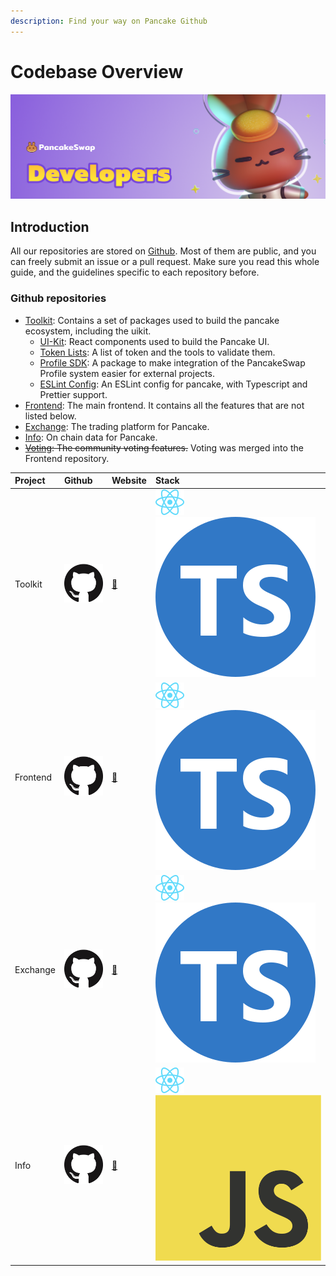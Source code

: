```yaml
---
description: Find your way on Pancake Github
---
```


# Codebase Overview

![PancakeSwap Developer Contribution Header](../../.gitbook/assets/docs-masthead-18-%20%281%29.png)

## Introduction

All our repositories are stored on [Github](https://github.com/pancakeswap). Most of them are public, and you can freely submit an  issue or a pull request. Make sure you read this whole guide, and the guidelines specific to each repository before.

### Github repositories

* [Toolkit](https://github.com/pancakeswap/pancake-toolkit): Contains a set of packages used to build the pancake ecosystem, including the  uikit.
  * [UI-Kit](https://github.com/pancakeswap/pancake-toolkit/tree/master/packages/pancake-uikit): React components used to build the Pancake UI.
  * [Token Lists](https://github.com/pancakeswap/pancake-toolkit/tree/master/packages/token-lists): A list of token and the tools to validate them.
  * [Profile SDK](https://github.com/pancakeswap/pancake-toolkit/tree/master/packages/pancake-profile-sdk): A package to make integration of the PancakeSwap Profile system easier for external projects.
  * [ESLint Config](https://github.com/pancakeswap/pancake-toolkit/tree/master/packages/eslint-config-pancake): An ESLint config for pancake, with Typescript and Prettier support.
* [Frontend](https://github.com/pancakeswap/pancake-frontend): The main frontend. It contains all the features that are not listed below.
* [Exchange](https://github.com/pancakeswap/pancake-swap): The trading platform for Pancake.
* [Info](https://github.com/pancakeswap/pancake-info): On chain data for Pancake.
* ~~[Voting](https://github.com/pancakeswap/snapshot-front): The community voting features.~~ Voting was merged into the Frontend repository.

| Project | Github | Website | Stack |
| :--- | :--- | :--- | :--- |
| Toolkit | [![Github Image](../../.gitbook/assets/github-mark-120px-plus.png)](https://github.com/pancakeswap/pancake-toolkit) | [🔗](https://pancakeswap.github.io/pancake-uikit/) | ![React logo](../../.gitbook/assets/download.svg)![Typescript logo](../../.gitbook/assets/ts-logo-round-128.svg)  |
| Frontend | [![Github Logo](../../.gitbook/assets/github-mark-120px-plus.png)](https://github.com/pancakeswap/pancake-frontend) | [🔗](https://pancakeswap.finance/) | ![React Logo](../../.gitbook/assets/download.svg)![Typescript logo](../../.gitbook/assets/ts-logo-round-128.svg) |
| Exchange | [![Github logo](../../.gitbook/assets/github-mark-120px-plus.png)](https://github.com/pancakeswap/pancake-swap-interface) | [🔗](https://exchange.pancakeswap.finance/) | ![React logo](../../.gitbook/assets/download.svg)![Typescript logo](../../.gitbook/assets/ts-logo-round-128.svg) |
| Info | [![Github logo](../../.gitbook/assets/github-mark-120px-plus.png)](https://github.com/pancakeswap/pancake-info) | [🔗](https://pancakeswap.info/) | ![React logo](../../.gitbook/assets/download.svg)![Javascript logo](../../.gitbook/assets/javascript-logo.png)  |
